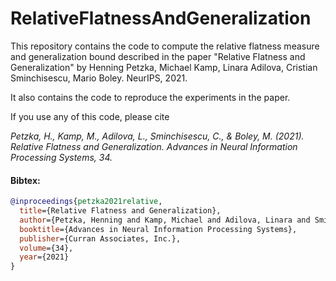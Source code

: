 # RelativeFlatnessAndGeneralization

This repository contains the code to compute the relative flatness measure and generalization bound described in the paper
"Relative Flatness and Generalization" by Henning Petzka, Michael Kamp, Linara Adilova, Cristian Sminchisescu, Mario Boley. NeurIPS, 2021.

It also contains the code to reproduce the experiments in the paper.

If you use any of this code, please cite

_Petzka, H., Kamp, M., Adilova, L., Sminchisescu, C., & Boley, M. (2021). Relative Flatness and Generalization. Advances in Neural Information Processing Systems, 34._

#### Bibtex:
```bibtex
@inproceedings{petzka2021relative,
  title={Relative Flatness and Generalization},
  author={Petzka, Henning and Kamp, Michael and Adilova, Linara and Sminchisescu, Cristian and Boley, Mario},
  booktitle={Advances in Neural Information Processing Systems},
  publisher={Curran Associates, Inc.},
  volume={34},
  year={2021}
}
```
